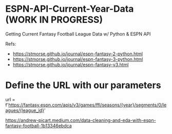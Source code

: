 # ESPN-API-Current-Year-Data (WORK IN PROGRESS)
Getting Current Fantasy Football League Data w/ Python &amp; ESPN API


Refs:

- https://stmorse.github.io/journal/espn-fantasy-2-python.html
- https://stmorse.github.io/journal/espn-fantasy-3-python.html
- https://stmorse.github.io/journal/espn-fantasy-v3.html

# Define the URL with our parameters
url = f'https://fantasy.espn.com/apis/v3/games/ffl/seasons/{year}/segments/0/leagues/{league_id}'

https://andrew-picart.medium.com/data-cleaning-and-eda-with-espn-fantasy-football-1b13346ebdca

